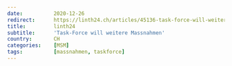 ```yaml
---
date:          2020-12-26
redirect:      https://linth24.ch/articles/45136-task-force-will-weitere-massnahmen
title:         linth24
subtitle:      'Task-Force will weitere Massnahmen'
country:       CH
categories:    [MSM]
tags:          [massnahmen, taskforce]
---
```

